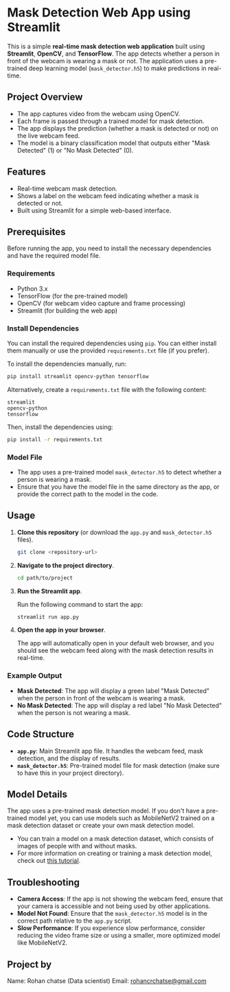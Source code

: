 
# Mask Detection Web App using Streamlit

This is a simple **real-time mask detection web application** built using **Streamlit**, **OpenCV**, and **TensorFlow**. The app detects whether a person in front of the webcam is wearing a mask or not. The application uses a pre-trained deep learning model (`mask_detector.h5`) to make predictions in real-time.

## Project Overview

- The app captures video from the webcam using OpenCV.
- Each frame is passed through a trained model for mask detection.
- The app displays the prediction (whether a mask is detected or not) on the live webcam feed.
- The model is a binary classification model that outputs either "Mask Detected" (1) or "No Mask Detected" (0).
  
## Features

- Real-time webcam mask detection.
- Shows a label on the webcam feed indicating whether a mask is detected or not.
- Built using Streamlit for a simple web-based interface.

## Prerequisites

Before running the app, you need to install the necessary dependencies and have the required model file.

### Requirements

- Python 3.x
- TensorFlow (for the pre-trained model)
- OpenCV (for webcam video capture and frame processing)
- Streamlit (for building the web app)

### Install Dependencies

You can install the required dependencies using `pip`. You can either install them manually or use the provided `requirements.txt` file (if you prefer).

To install the dependencies manually, run:

```bash
pip install streamlit opencv-python tensorflow
```

Alternatively, create a `requirements.txt` file with the following content:

```
streamlit
opencv-python
tensorflow
```

Then, install the dependencies using:

```bash
pip install -r requirements.txt
```

### Model File

- The app uses a pre-trained model `mask_detector.h5` to detect whether a person is wearing a mask.
- Ensure that you have the model file in the same directory as the app, or provide the correct path to the model in the code.

## Usage

1. **Clone this repository** (or download the `app.py` and `mask_detector.h5` files).

   ```bash
   git clone <repository-url>
   ```

2. **Navigate to the project directory**.

   ```bash
   cd path/to/project
   ```

3. **Run the Streamlit app**.

   Run the following command to start the app:

   ```bash
   streamlit run app.py
   ```

4. **Open the app in your browser**.

   The app will automatically open in your default web browser, and you should see the webcam feed along with the mask detection results in real-time.

### Example Output

- **Mask Detected**: The app will display a green label "Mask Detected" when the person in front of the webcam is wearing a mask.
- **No Mask Detected**: The app will display a red label "No Mask Detected" when the person is not wearing a mask.

## Code Structure

- **`app.py`**: Main Streamlit app file. It handles the webcam feed, mask detection, and the display of results.
- **`mask_detector.h5`**: Pre-trained model file for mask detection (make sure to have this in your project directory).

## Model Details

The app uses a pre-trained mask detection model. If you don't have a pre-trained model yet, you can use models such as MobileNetV2 trained on a mask detection dataset or create your own mask detection model.

- You can train a model on a mask detection dataset, which consists of images of people with and without masks.
- For more information on creating or training a mask detection model, check out [this tutorial](https://realpython.com/keras-deep-learning/).

## Troubleshooting

- **Camera Access**: If the app is not showing the webcam feed, ensure that your camera is accessible and not being used by other applications.
- **Model Not Found**: Ensure that the `mask_detector.h5` model is in the correct path relative to the `app.py` script.
- **Slow Performance**: If you experience slow performance, consider reducing the video frame size or using a smaller, more optimized model like MobileNetV2.


## Project by 

Name: Rohan chatse (Data scientist)
Email: rohancrchatse@gmail.com 





